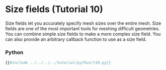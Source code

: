 # Size fields (Tutorial 10)

Size fields let you accurately specify mesh sizes over the entire mesh. Size fields 
are one of the most important tools for meshing difficult geometries. You can combine 
simple size fields to make a more complex size field. You can also provide an arbitrary 
callback function to use as a size field.

### Python
```python
{{#include ../../../../tutorial/python/t10.py}}
```
